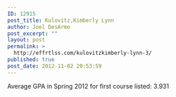 ```yaml
---
ID: 12915
post_title: Kulovitz,Kimberly Lynn
author: Joel DesArmo
post_excerpt: ""
layout: post
permalink: >
  http://effrtlss.com/kulovitzkimberly-lynn-3/
published: true
post_date: 2012-11-02 20:53:59
---
```

<p>Average GPA in Spring 2012 for first course listed: 3.931</p>